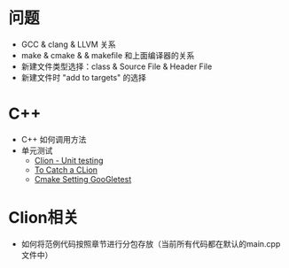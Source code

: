 # 问题
* GCC & clang & LLVM 关系
* make & cmake & & makefile 和上面编译器的关系
* 新建文件类型选择：class & Source File & Header File
* 新建文件时 "add to targets" 的选择

# C++
* C++ 如何调用方法
* 单元测试
    - [Clion - Unit testing](https://www.jetbrains.com/clion/features/unit-testing.html)
    - [To Catch a CLion](https://blog.jetbrains.com/clion/2017/03/to-catch-a-clion/)
    - [Cmake Setting GooGletest](https://www.youtube.com/watch?v=quC5WSlB-48)

# Clion相关
* 如何将范例代码按照章节进行分包存放（当前所有代码都在默认的main.cpp文件中）
